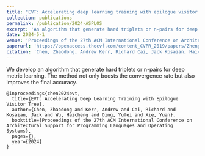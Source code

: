```yaml
---
title: "EVT: Accelerating deep learning training with epilogue visitor tree"
collection: publications
permalink: /publication/2024-ASPLOS
excerpt: 'An algorithm that generate hard triplets or n-pairs for deep metric learning. The method not only boosts the convergence rate but also improves the final accuracy.'
date: 2024-5-1
venue: 'Proceedings of the 27th ACM International Conference on Architectural Support for Programming Languages and Operating Systems'
paperurl: 'https://openaccess.thecvf.com/content_CVPR_2019/papers/Zheng_Hardness-Aware_Deep_Metric_Learning_CVPR_2019_paper.pdf'
citation: 'Chen, Zhaodong, Andrew Kerr, Richard Cai, Jack Kosaian, Haicheng Wu, Yufei Ding, and Yuan Xie "EVT: Accelerating deep learning training with epilogue visitor tree." In Proceedings of the 27th ACM International Conference on Architectural Support for Programming Languages and Operating Systems. 2024.'
---
```

We develop an algorithm that generate hard triplets or n-pairs for deep metric learning. The method not only boosts the convergence rate but also improves the final accuracy.


```
@inproceedings{chen2024evt,
  title={EVT: Accelerating Deep Learning Training with Epilogue Visitor Tree},
  author={Chen, Zhaodong and Kerr, Andrew and Cai, Richard and Kosaian, Jack and Wu, Haicheng and Ding, Yufei and Xie, Yuan},
  booktitle={Proceedings of the 27th ACM International Conference on Architectural Support for Programming Languages and Operating Systems},
  pages={},
  year={2024}
}
```
